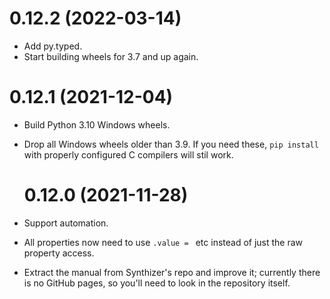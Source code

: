 # 0.12.2 (2022-03-14)

- Add py.typed.
- Start building wheels for 3.7 and up again.

# 0.12.1 (2021-12-04)

- Build Python 3.10 Windows wheels.
- Drop all Windows wheels older than 3.9.  If you need these, `pip install` with
  properly configured C compilers will stil work.

  # 0.12.0 (2021-11-28)

- Support automation.
- All properties now need to use `.value = ` etc instead of just the raw
  property access.
- Extract the manual from Synthizer's repo and improve it; currently there is no
  GitHub pages, so you'll need to look in the repository itself.
